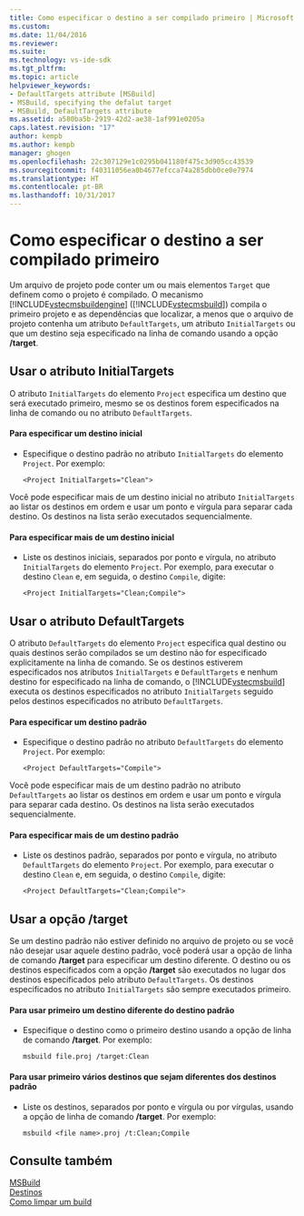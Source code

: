 ```yaml
---
title: Como especificar o destino a ser compilado primeiro | Microsoft Docs
ms.custom: 
ms.date: 11/04/2016
ms.reviewer: 
ms.suite: 
ms.technology: vs-ide-sdk
ms.tgt_pltfrm: 
ms.topic: article
helpviewer_keywords:
- DefaultTargets attribute [MSBuild]
- MSBuild, specifying the defalut target
- MSBuild, DefaultTargets attribute
ms.assetid: a580ba5b-2919-42d2-ae38-1af991e0205a
caps.latest.revision: "17"
author: kempb
ms.author: kempb
manager: ghogen
ms.openlocfilehash: 22c307129e1c0295b041180f475c3d905cc43539
ms.sourcegitcommit: f40311056ea0b4677efcca74a285dbb0ce0e7974
ms.translationtype: HT
ms.contentlocale: pt-BR
ms.lasthandoff: 10/31/2017
---
```

# <a name="how-to-specify-which-target-to-build-first"></a>Como especificar o destino a ser compilado primeiro
Um arquivo de projeto pode conter um ou mais elementos `Target` que definem como o projeto é compilado. O mecanismo [!INCLUDE[vstecmsbuildengine](../msbuild/includes/vstecmsbuildengine_md.md)] ([!INCLUDE[vstecmsbuild](../extensibility/internals/includes/vstecmsbuild_md.md)]) compila o primeiro projeto e as dependências que localizar, a menos que o arquivo de projeto contenha um atributo `DefaultTargets`, um atributo `InitialTargets` ou que um destino seja especificado na linha de comando usando a opção **/target**.  
  
## <a name="using-the-initialtargets-attribute"></a>Usar o atributo InitialTargets  
 O atributo `InitialTargets` do elemento `Project` especifica um destino que será executado primeiro, mesmo se os destinos forem especificados na linha de comando ou no atributo `DefaultTargets`.  
  
#### <a name="to-specify-one-initial-target"></a>Para especificar um destino inicial  
  
-   Especifique o destino padrão no atributo `InitialTargets` do elemento `Project`. Por exemplo:  
  
     `<Project InitialTargets="Clean">`  
  
 Você pode especificar mais de um destino inicial no atributo `InitialTargets` ao listar os destinos em ordem e usar um ponto e vírgula para separar cada destino. Os destinos na lista serão executados sequencialmente.  
  
#### <a name="to-specify-more-than-one-initial-target"></a>Para especificar mais de um destino inicial  
  
-   Liste os destinos iniciais, separados por ponto e vírgula, no atributo `InitialTargets` do elemento `Project`. Por exemplo, para executar o destino `Clean` e, em seguida, o destino `Compile`, digite:  
  
     `<Project InitialTargets="Clean;Compile">`  
  
## <a name="using-the-defaulttargets-attribute"></a>Usar o atributo DefaultTargets  
 O atributo `DefaultTargets` do elemento `Project` especifica qual destino ou quais destinos serão compilados se um destino não for especificado explicitamente na linha de comando. Se os destinos estiverem especificados nos atributos `InitialTargets` e `DefaultTargets` e nenhum destino for especificado na linha de comando, o [!INCLUDE[vstecmsbuild](../extensibility/internals/includes/vstecmsbuild_md.md)] executa os destinos especificados no atributo `InitialTargets` seguido pelos destinos especificados no atributo `DefaultTargets`.  
  
#### <a name="to-specify-one-default-target"></a>Para especificar um destino padrão  
  
-   Especifique o destino padrão no atributo `DefaultTargets` do elemento `Project`. Por exemplo:  
  
     `<Project DefaultTargets="Compile">`  
  
 Você pode especificar mais de um destino padrão no atributo `DefaultTargets` ao listar os destinos em ordem e usar um ponto e vírgula para separar cada destino. Os destinos na lista serão executados sequencialmente.  
  
#### <a name="to-specify-more-than-one-default-target"></a>Para especificar mais de um destino padrão  
  
-   Liste os destinos padrão, separados por ponto e vírgula, no atributo `DefaultTargets` do elemento `Project`. Por exemplo, para executar o destino `Clean` e, em seguida, o destino `Compile`, digite:  
  
     `<Project DefaultTargets="Clean;Compile">`  
  
## <a name="using-the-target-switch"></a>Usar a opção /target  
 Se um destino padrão não estiver definido no arquivo de projeto ou se você não desejar usar aquele destino padrão, você poderá usar a opção de linha de comando **/target** para especificar um destino diferente. O destino ou os destinos especificados com a opção **/target** são executados no lugar dos destinos especificados pelo atributo `DefaultTargets`. Os destinos especificados no atributo `InitialTargets` são sempre executados primeiro.  
  
#### <a name="to-use-a-target-other-than-the-default-target-first"></a>Para usar primeiro um destino diferente do destino padrão  
  
-   Especifique o destino como o primeiro destino usando a opção de linha de comando **/target**. Por exemplo:  
  
     `msbuild file.proj /target:Clean`  
  
#### <a name="to-use-several-targets-other-than-the-default-targets-first"></a>Para usar primeiro vários destinos que sejam diferentes dos destinos padrão  
  
-   Liste os destinos, separados por ponto e vírgula ou por vírgulas, usando a opção de linha de comando **/target**. Por exemplo:  
  
     `msbuild <file name>.proj /t:Clean;Compile`  
  
## <a name="see-also"></a>Consulte também
  [MSBuild](../msbuild/msbuild.md)  
 [Destinos](../msbuild/msbuild-targets.md)   
 [Como limpar um build](../msbuild/how-to-clean-a-build.md)